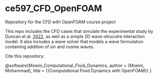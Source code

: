 # ce597_CFD_OpenFOAM
Repository for the CFD with OpenFOAM course project

This repo includes the CFD cases that simulate the experimental study by Duncan et al. [2022](https://www.sciencedirect.com/science/article/abs/pii/S0378383921001149), as well as a simple 2D wave-strucutre interaction model. 
It also includes a wave solver that models a wave formulation containing addition of sin and cosine waves. 

Cite this repository:

@software{Moeini_Computational_Fluid_Dynamics,
author = {Moeini, Mohammad},
title = {{Computational Fluid Dynamics with OpenFOAM}}
}
